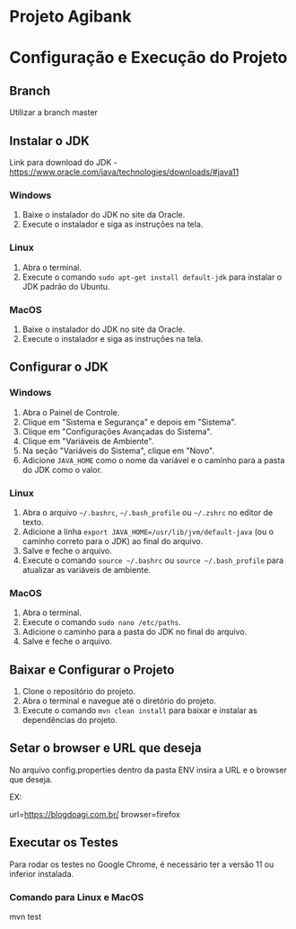 # Projeto Agibank

# Configuração e Execução do Projeto

## Branch

Utilizar a branch master

## Instalar o JDK

Link para download do JDK - https://www.oracle.com/java/technologies/downloads/#java11

### Windows
1. Baixe o instalador do JDK no site da Oracle.
2. Execute o instalador e siga as instruções na tela.

### Linux
1. Abra o terminal.
2. Execute o comando `sudo apt-get install default-jdk` para instalar o JDK padrão do Ubuntu.

### MacOS
1. Baixe o instalador do JDK no site da Oracle.
2. Execute o instalador e siga as instruções na tela.

## Configurar o JDK

### Windows
1. Abra o Painel de Controle.
2. Clique em "Sistema e Segurança" e depois em "Sistema".
3. Clique em "Configurações Avançadas do Sistema".
4. Clique em "Variáveis de Ambiente".
5. Na seção "Variáveis do Sistema", clique em "Novo".
6. Adicione `JAVA_HOME` como o nome da variável e o caminho para a pasta do JDK como o valor.

### Linux
1. Abra o arquivo `~/.bashrc`, `~/.bash_profile` ou `~/.zshrc` no editor de texto.
2. Adicione a linha `export JAVA_HOME=/usr/lib/jvm/default-java` (ou o caminho correto para o JDK) ao final do arquivo.
3. Salve e feche o arquivo.
4. Execute o comando `source ~/.bashrc` ou `source ~/.bash_profile` para atualizar as variáveis de ambiente.

### MacOS
1. Abra o terminal.
2. Execute o comando `sudo nano /etc/paths`.
3. Adicione o caminho para a pasta do JDK no final do arquivo.
4. Salve e feche o arquivo.

## Baixar e Configurar o Projeto

1. Clone o repositório do projeto.
2. Abra o terminal e navegue até o diretório do projeto.
3. Execute o comando `mvn clean install` para baixar e instalar as dependências do projeto.

## Setar o browser e URL que deseja

No arquivo config.properties dentro da pasta ENV insira a URL e o browser que deseja.

EX: 

url=https://blogdoagi.com.br/
browser=firefox

## Executar os Testes

Para rodar os testes no Google Chrome, é necessário ter a versão 11 ou inferior instalada.

### Comando para Linux e MacOS

mvn test
